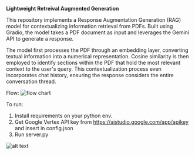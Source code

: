 **Lightweight Retreival Augmented Generation**

This repository implements a Response Augmentation Generation (RAG) model for contextualizing information retrieval from PDFs. Built using Gradio, the model takes a PDF document as input and leverages the Gemini API to generate a response.

The model first processes the PDF through an embedding layer, converting textual information into a numerical representation. Cosine similarity is then employed to identify sections within the PDF that hold the most relevant context to the user's query. This contextualization process even incorporates chat history, ensuring the response considers the entire conversation thread.

Flow: 
![flow chart](https://github.com/harinaralasetty/Retrieval_Augmented_Generation/blob/main/RAG%20+%20HNSW.png)

To run: 
1. Install requirements on your python env.
2. Get Google Vertex API key from https://aistudio.google.com/app/apikey and insert in config.json
3. Run server.py

![alt text](https://github.com/harinaralasetty/Retrieval_Augmented_Generation/blob/main/RAG%20Local%20Screenshot.png)
